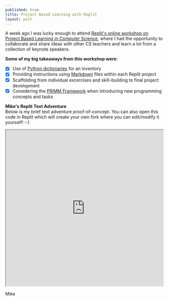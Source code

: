 ```yaml
---
published: true
title: Project Based Learning with Replit
layout: post
---
```


A week ago I was lucky enough to attend [Replit's online workshop on Project Based Learning in Computer Science](https://www.eventbrite.com/e/replit-professional-development-project-based-learning-tickets-153561997067), where I had the opportunity to collaborate and share ideas with other CS teachers and learn a lot from a collection of keynote speakers.

**Some of my big takeaways from this workshop were**:  
- [x] Use of [Python dictionaries](https://www.w3schools.com/python/python_dictionaries.asp) for an inventory
- [x] Providing instructions using [Markdown](https://www.markdownguide.org/) files within each Replit project
- [x] Scaffolding from individual excercises and skill-building to final project development
- [x] Considering the [PRIMM Framework](https://primmportal.com/) when introducing new programming concepts and tasks

**Mike's Replit Text Adventure**  
Below is my brief text adventure proof-of-concept. You can also open this code in Replit which will create your own fork where you can edit/modify it yourself! :-)
<iframe frameborder="1" width="100%" height="500px" src="https://replit.com/@PDJuly2021/Input-Loop-Adventure09Project-Text-Based-Adventu-mpoirier?lite=true"></iframe>

Mike